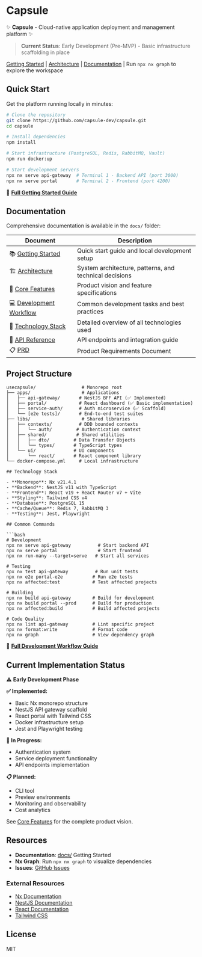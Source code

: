 # Capsule

✨ **Capsule** - Cloud-native application deployment and management platform ✨

> **Current Status**: Early Development (Pre-MVP) - Basic infrastructure scaffolding in place

[Getting Started](./docs/getting-started.md) | [Architecture](./docs/architecture.md) | [Documentation](#documentation) | Run `npx nx graph` to explore the workspace

## Quick Start

Get the platform running locally in minutes:

```bash
# Clone the repository
git clone https://github.com/capsule-dev/capsule.git
cd capsule

# Install dependencies
npm install

# Start infrastructure (PostgreSQL, Redis, RabbitMQ, Vault)
npm run docker:up

# Start development servers
npx nx serve api-gateway  # Terminal 1 - Backend API (port 3000)
npx nx serve portal       # Terminal 2 - Frontend (port 4200)
```

📖 **[Full Getting Started Guide](./docs/getting-started.md)**

## Documentation

Comprehensive documentation is available in the `docs/` folder:

| Document | Description |
|----------|-------------|
| 📚 [Getting Started](./docs/getting-started.md) | Quick start guide and local development setup |
| 🏗️ [Architecture](./docs/architecture.md) | System architecture, patterns, and technical decisions |
| 🎯 [Core Features](./docs/core-features.md) | Product vision and feature specifications |
| 💻 [Development Workflow](./docs/development-workflow.md) | Common development tasks and best practices |
| 🔧 [Technology Stack](./docs/technology-stack.md) | Detailed overview of all technologies used |
| 📡 [API Reference](./docs/api-reference.md) | API endpoints and integration guide |
| 📋 [PRD](./docs/PRD.md) | Product Requirements Document |

## Project Structure

```text
usecapsule/                 # Monorepo root
├── apps/                   # Applications
│   ├── api-gateway/       # NestJS BFF API (✅ Implemented)
│   ├── portal/            # React dashboard (✅ Basic implementation)
│   ├── service-auth/      # Auth microservice (✅ Scaffold)
│   └── [e2e tests]/       # End-to-end test suites
├── libs/                   # Shared libraries
│   ├── contexts/          # DDD bounded contexts
│   │   └── auth/         # Authentication context
│   ├── shared/           # Shared utilities
│   │   ├── dto/         # Data Transfer Objects
│   │   └── types/       # TypeScript types
│   └── ui/              # UI components
│       └── react/       # React component library
└── docker-compose.yml     # Local infrastructure

## Technology Stack

- **Monorepo**: Nx v21.4.1
- **Backend**: NestJS v11 with TypeScript
- **Frontend**: React v19 + React Router v7 + Vite
- **Styling**: Tailwind CSS v4
- **Database**: PostgreSQL 15
- **Cache/Queue**: Redis 7, RabbitMQ 3
- **Testing**: Jest, Playwright

## Common Commands

```bash
# Development
npx nx serve api-gateway          # Start backend API
npx nx serve portal               # Start frontend
npx nx run-many --target=serve   # Start all services

# Testing
npx nx test api-gateway          # Run unit tests
npx nx e2e portal-e2e           # Run e2e tests
npx nx affected:test            # Test affected projects

# Building
npx nx build api-gateway        # Build for development
npx nx build portal --prod      # Build for production
npx nx affected:build           # Build affected projects

# Code Quality
npx nx lint api-gateway         # Lint specific project
npx nx format:write             # Format code
npx nx graph                    # View dependency graph
```

📖 **[Full Development Workflow Guide](./docs/development-workflow.md)**

## Current Implementation Status

⚠️ **Early Development Phase**

**✅ Implemented:**

- Basic Nx monorepo structure
- NestJS API gateway scaffold
- React portal with Tailwind CSS
- Docker infrastructure setup
- Jest and Playwright testing

**🚧 In Progress:**

- Authentication system
- Service deployment functionality
- API endpoints implementation

**📋 Planned:**

- CLI tool
- Preview environments
- Monitoring and observability
- Cost analytics

See [Core Features](./docs/core-features.md) for the complete product vision.

## Resources

- **Documentation**: [docs/](./docs/getting-started.md) Getting Started
- **Nx Graph**: Run `npx nx graph` to visualize dependencies
- **Issues**: [GitHub Issues](https://github.com/capsule-dev/capsule/issues)

### External Resources

- [Nx Documentation](https://nx.dev)
- [NestJS Documentation](https://docs.nestjs.com)
- [React Documentation](https://react.dev)
- [Tailwind CSS](https://tailwindcss.com)

## License

MIT
